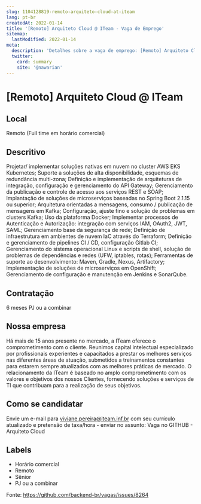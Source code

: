 ```yaml
---
slug: 1104128819-remoto-arquiteto-cloud-at-iteam
lang: pt-br
createdAt: 2022-01-14
title: '[Remoto] Arquiteto Cloud @ ITeam - Vaga de Emprego'
sitemap:
  lastModified: 2022-01-14
meta:
  description: 'Detalhes sobre a vaga de emprego: [Remoto] Arquiteto Cloud @ ITeam'
  twitter:
    card: summary
    site: '@nawarian'
---
```


# [Remoto] Arquiteto Cloud @ ITeam

<!--
==================================================
POR FAVOR, SÓ POSTE SE A VAGA FOR PARA TRABALHAR COM REACT OU TECNOLOGIAS DO ECOSSISTEMA!

Exemplo: [São Paulo] Developer na NOME DA EMPRESA`
==================================================
-->


## Local

Remoto (Full time em horário comercial)

## Descritivo

Projetar/ implementar soluções nativas em nuvem no cluster AWS EKS Kubernetes;
Suporte a soluções de alta disponibilidade, esquemas de redundância multi-zona;
Definição e implementação de arquiteturas de integração, configuração e gerenciamento do API Gateway;
Gerenciamento da publicação e controle de acesso aos serviços REST e SOAP;
Implantação de soluções de microserviços baseadas no Spring Boot 2.1.15 ou superior;
Arquitetura orientadas a mensagens, consumo / publicação de mensagens em Kafka;
Configuração, ajuste fino e solução de problemas em clusters Kafka; 
Uso da plataforma Docker;
Implementar processos de Autenticação e Autorização: integração com serviços IAM, OAuth2, JWT, SAML;
Gerenciamento base da segurança de rede;
Definição de infraestrutura em ambientes de nuvem IaC através do Terraform;
Definição e gerenciamento de pipelines CI / CD, configuração Gitlab CI;
Gerenciamento do sistema operacional Linux e scripts de shell, solução de problemas de dependências e redes (UFW, iptables, rotas);
Ferramentas de suporte ao desenvolvimento: Maven, Gradle, Nexus, Artifactory;
Implementação de soluções de microserviços em OpenShift;
Gerenciamento de configuração e manutenção em Jenkins e SonarQube.

## Contratação

6 meses
PJ ou a combinar 


## Nossa empresa

Há mais de 15 anos presente no mercado, a ITeam oferece o comprometimento com o cliente.
Reunimos capital intelectual especializado por profissionais experientes e capacitados a prestar os melhores serviços nas diferentes áreas de atuação, submetidos a treinamentos constantes para estarem sempre atualizados com as melhores práticas de mercado. 
O relacionamento da ITeam é baseado no amplo comprometimento com os valores e objetivos dos nossos Clientes, fornecendo soluções e serviços de TI que contribuam para a realização de seus objetivos.

## Como se candidatar

Envie um e-mail para viviane.pereira@iteam.inf.br com seu currículo atualizado e pretensão de taxa/hora - enviar no assunto: Vaga no GITHUB - Arquiteto Cloud

## Labels

- Horário comercial
- Remoto
- Sênior
- PJ ou a combinar

Fonte: https://github.com/backend-br/vagas/issues/8264